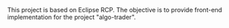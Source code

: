 This project is based on Eclipse RCP. The objective is to provide front-end implementation for the project "algo-trader".